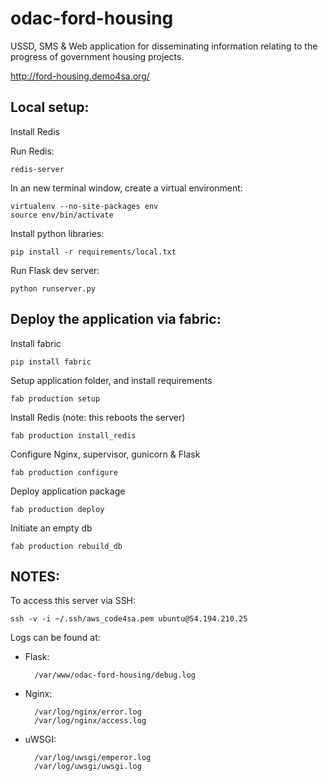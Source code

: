 odac-ford-housing
=================

USSD, SMS &amp; Web application for disseminating information relating to the progress of government housing projects.

http://ford-housing.demo4sa.org/

Local setup:
------------
Install Redis

Run Redis:

    redis-server

In an new terminal window, create a virtual environment:

    virtualenv --no-site-packages env
    source env/bin/activate

Install python libraries:

    pip install -r requirements/local.txt

Run Flask dev server:

    python runserver.py


Deploy the application via fabric:
----------------------------------
Install fabric

    pip install fabric

Setup application folder, and install requirements

    fab production setup

Install Redis (note: this reboots the server)

    fab production install_redis

Configure Nginx, supervisor, gunicorn & Flask

    fab production configure

Deploy application package

    fab production deploy

Initiate an empty db

    fab production rebuild_db



NOTES:
------
To access this server via SSH:

    ssh -v -i ~/.ssh/aws_code4sa.pem ubuntu@54.194.210.25


Logs can be found at:

* Flask:

        /var/www/odac-ford-housing/debug.log

* Nginx:

        /var/log/nginx/error.log
        /var/log/nginx/access.log

* uWSGI:

        /var/log/uwsgi/emperor.log
        /var/log/uwsgi/uwsgi.log